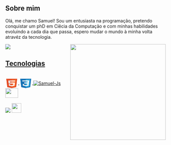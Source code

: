 ## Sobre mim

<div>
  <p>Olá, me chamo Samuel! Sou um entusiasta na programação, pretendo conquistar um phD em Ciêcia da Computação e com minhas habilidades evoluindo a cada dia que passa, espero mudar o mundo à minha volta atravéz da tecnologia.</p>
  <img src="https://camo.githubusercontent.com/4c8d92806e3c2322a2c390ffa0019c1d6f78a4d82108aa6946863ae362a763c8/68747470733a2f2f69322e77702e636f6d2f616c6c68746163636573732e696e666f2f77702d636f6e74656e742f75706c6f6164732f323031382f30332f70726f6772616d6d696e672e6769663f6669743d313238312532433731362673736c3d31" width="300px" height="300px" align="right">
</div>

<div align="left">
  <a href="https://github.com/samuelalmeidas">
  <img height="150em" src="https://github-readme-stats.vercel.app/api/top-langs/?username=samuelalmeidas&layout=compact&langs_count=7&theme=white"/>
</div>

## Tecnologias
<div style="display: inline_block"><br>
  <img align="center" alt="Samuel-HTML" height="30" width="40" src="https://raw.githubusercontent.com/devicons/devicon/master/icons/html5/html5-original.svg">
  <img align="center" alt="Samuel-CSS" height="30" width="40" src="https://raw.githubusercontent.com/devicons/devicon/master/icons/css3/css3-original.svg">
  <img align="center" alt="Samuel-Js" height="30" width="40" src="https://cdn.jsdelivr.net/gh/devicons/devicon/icons/javascript/javascript-original.svg" />
  
  <img  align="center" height="30" width="40" src="https://devicons.railway.app/i/git.svg">
</div>
 
<div><br/>
  <a href = "mailto:samuelmk33@gmail.com"><img src="https://img.shields.io/badge/Gmail-D14836?" width="50px" target="_blank"></a>
  <a href="https://www.linkedin.com/in/samuel-almeida-483726202" target="_blank"><img src="https://i.stack.imgur.com/gVE0j.png" width="30px" height="30px" target="_blank"></a> 
</div>
  
